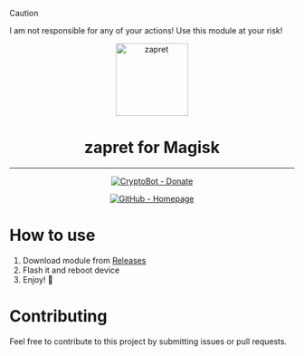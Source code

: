 > [!CAUTION]
> I am not responsible for any of your actions! Use this module at your risk!

<p align="center">
  <img src="https://github.com/sevcator/zapret-magisk/blob/main/icon.png?raw=true" 
       alt="zapret" 
       width="128" 
       height="128">
</p>

<h1 align="center">zapret for Magisk</h1>

<hr>

<p align="center"> <a href="https://t.me/send?start=IVIbEVbhIiUw"> <img src="https://img.shields.io/badge/CryptoBot-Donate-000000?logo=contactlesspayment" alt="CryptoBot - Donate"> </p>
  
<p align="center"> </a> <a href="https://sevcator.github.io"> <img src="https://img.shields.io/badge/GitHub-Homepage-000000?logo=github" alt="GitHub - Homepage"> </a> </p>

# How to use
1. Download module from [Releases](https://github.com/sevcator/zapret-magisk/releases)
2. Flash it and reboot device
3. Enjoy! 🎉

# Contributing
Feel free to contribute to this project by submitting issues or pull requests.
